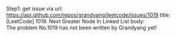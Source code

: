 Step1: get issue via url: https://api.github.com/repos/grandyang/leetcode/issues/1019 
 title:[LeetCode] 1019. Next Greater Node In Linked List 
 body:  
 The problem No.1019 has not been written by Grandyang yet!
